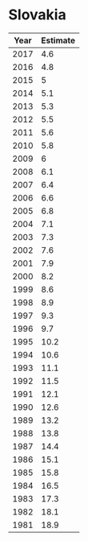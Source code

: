 # Slovakia

| Year | Estimate |
| ---- | -------- |
| 2017 | 4.6 |
| 2016 | 4.8 |
| 2015 | 5 |
| 2014 | 5.1 |
| 2013 | 5.3 |
| 2012 | 5.5 |
| 2011 | 5.6 |
| 2010 | 5.8 |
| 2009 | 6 |
| 2008 | 6.1 |
| 2007 | 6.4 |
| 2006 | 6.6 |
| 2005 | 6.8 |
| 2004 | 7.1 |
| 2003 | 7.3 |
| 2002 | 7.6 |
| 2001 | 7.9 |
| 2000 | 8.2 |
| 1999 | 8.6 |
| 1998 | 8.9 |
| 1997 | 9.3 |
| 1996 | 9.7 |
| 1995 | 10.2 |
| 1994 | 10.6 |
| 1993 | 11.1 |
| 1992 | 11.5 |
| 1991 | 12.1 |
| 1990 | 12.6 |
| 1989 | 13.2 |
| 1988 | 13.8 |
| 1987 | 14.4 |
| 1986 | 15.1 |
| 1985 | 15.8 |
| 1984 | 16.5 |
| 1983 | 17.3 |
| 1982 | 18.1 |
| 1981 | 18.9 |